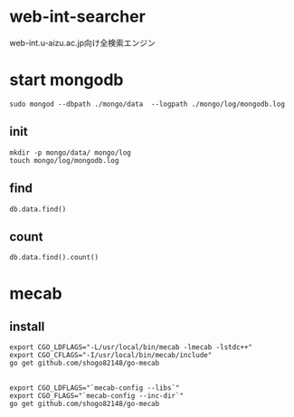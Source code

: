 # web-int-searcher
web-int.u-aizu.ac.jp向け全検索エンジン

# start mongodb

```
sudo mongod --dbpath ./mongo/data  --logpath ./mongo/log/mongodb.log
```

## init
```
mkdir -p mongo/data/ mongo/log
touch mongo/log/mongodb.log
```

## find
```
db.data.find()
```

## count

```
db.data.find().count()
```


# mecab


## install 
```
export CGO_LDFLAGS="-L/usr/local/bin/mecab -lmecab -lstdc++"
export CGO_CFLAGS="-I/usr/local/bin/mecab/include"
go get github.com/shogo82148/go-mecab
```

## 

```
export CGO_LDFLAGS="`mecab-config --libs`"
export CGO_FLAGS="`mecab-config --inc-dir`"
go get github.com/shogo82148/go-mecab
```